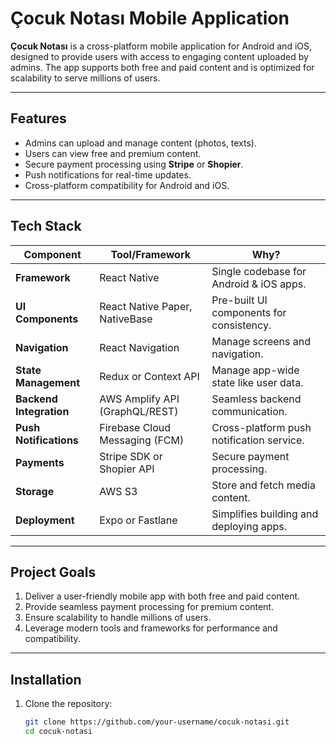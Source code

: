 # Çocuk Notası Mobile Application

**Çocuk Notası** is a cross-platform mobile application for Android and iOS, designed to provide users with access to engaging content uploaded by admins. The app supports both free and paid content and is optimized for scalability to serve millions of users.

---

## **Features**
- Admins can upload and manage content (photos, texts).
- Users can view free and premium content.
- Secure payment processing using **Stripe** or **Shopier**.
- Push notifications for real-time updates.
- Cross-platform compatibility for Android and iOS.

---

## **Tech Stack**
| **Component**         | **Tool/Framework**               | **Why?**                                     |
|------------------------|-----------------------------------|----------------------------------------------|
| **Framework**          | React Native                    | Single codebase for Android & iOS apps.      |
| **UI Components**      | React Native Paper, NativeBase  | Pre-built UI components for consistency.     |
| **Navigation**         | React Navigation                | Manage screens and navigation.               |
| **State Management**   | Redux or Context API            | Manage app-wide state like user data.        |
| **Backend Integration**| AWS Amplify API (GraphQL/REST)  | Seamless backend communication.              |
| **Push Notifications** | Firebase Cloud Messaging (FCM)  | Cross-platform push notification service.    |
| **Payments**           | Stripe SDK or Shopier API       | Secure payment processing.                   |
| **Storage**            | AWS S3                          | Store and fetch media content.               |
| **Deployment**         | Expo or Fastlane                | Simplifies building and deploying apps.      |

---

## **Project Goals**
1. Deliver a user-friendly mobile app with both free and paid content.
2. Provide seamless payment processing for premium content.
3. Ensure scalability to handle millions of users.
4. Leverage modern tools and frameworks for performance and compatibility.

---

## **Installation**
1. Clone the repository:
   ```bash
   git clone https://github.com/your-username/cocuk-notasi.git
   cd cocuk-notasi
